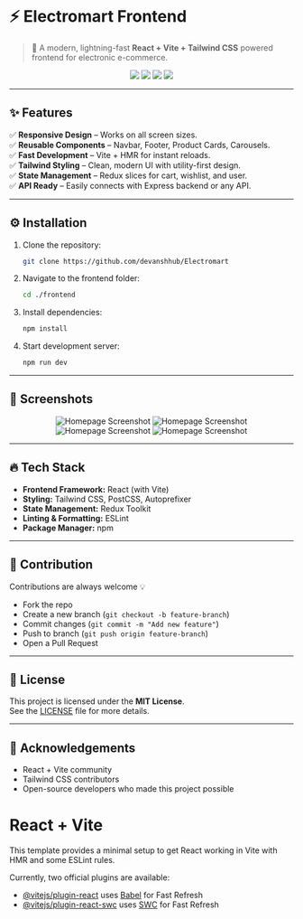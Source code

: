 # ⚡ Electromart Frontend  
> 🛒 A modern, lightning-fast **React + Vite + Tailwind CSS** powered frontend for electronic e-commerce.  

<p align="center">
  <img src="https://img.shields.io/badge/React-20232A?style=for-the-badge&logo=react&logoColor=61DAFB" />
  <img src="https://img.shields.io/badge/Vite-646CFF?style=for-the-badge&logo=vite&logoColor=FFD62E" />
  <img src="https://img.shields.io/badge/TailwindCSS-38B2AC?style=for-the-badge&logo=tailwind-css&logoColor=white" />
  <img src="https://img.shields.io/badge/JavaScript-323330?style=for-the-badge&logo=javascript&logoColor=F7DF1E" />
</p>  

---

## ✨ Features  
✅ **Responsive Design** – Works on all screen sizes.  
✅ **Reusable Components** – Navbar, Footer, Product Cards, Carousels.  
✅ **Fast Development** – Vite + HMR for instant reloads.  
✅ **Tailwind Styling** – Clean, modern UI with utility-first design.  
✅ **State Management** – Redux slices for cart, wishlist, and user.  
✅ **API Ready** – Easily connects with Express backend or any API.  


---

## ⚙️ Installation  

1. Clone the repository:  
   ```bash
   git clone https://github.com/devanshhub/Electromart
   ```
2. Navigate to the frontend folder:  
   ```bash
   cd ./frontend
   ```
3. Install dependencies:  
   ```bash
   npm install
   ```
4. Start development server:  
   ```bash
   npm run dev
   ```

---

## 📸 Screenshots 

<p align="center">
  <img src="/Screenshots of UI/Screenshot 2025-08-31 102506.png" alt="Homepage Screenshot" />
  <img src="/Screenshots of UI/Screenshot 2025-08-31 102413.png" alt="Homepage Screenshot" />
  <img src="/Screenshots of UI/Screenshot 2025-08-31 102433.png" alt="Homepage Screenshot" />
  <img src="/Screenshots of UI/Screenshot 2025-08-31 102446.png" alt="Homepage Screenshot" />
</p>

---

## 🔥 Tech Stack  

- **Frontend Framework:** React (with Vite)  
- **Styling:** Tailwind CSS, PostCSS, Autoprefixer  
- **State Management:** Redux Toolkit  
- **Linting & Formatting:** ESLint  
- **Package Manager:** npm  

---

## 🤝 Contribution  

Contributions are always welcome 💡  
- Fork the repo  
- Create a new branch (`git checkout -b feature-branch`)  
- Commit changes (`git commit -m "Add new feature"`)  
- Push to branch (`git push origin feature-branch`)  
- Open a Pull Request  

---

## 📜 License  

This project is licensed under the **MIT License**.  
See the [LICENSE](../LICENSE) file for more details.  

---

## 🙌 Acknowledgements  

- React + Vite community  
- Tailwind CSS contributors  
- Open-source developers who made this project possible  

# React + Vite

This template provides a minimal setup to get React working in Vite with HMR and some ESLint rules.

Currently, two official plugins are available:

- [@vitejs/plugin-react](https://github.com/vitejs/vite-plugin-react/blob/main/packages/plugin-react/README.md) uses [Babel](https://babeljs.io/) for Fast Refresh
- [@vitejs/plugin-react-swc](https://github.com/vitejs/vite-plugin-react-swc) uses [SWC](https://swc.rs/) for Fast Refresh

